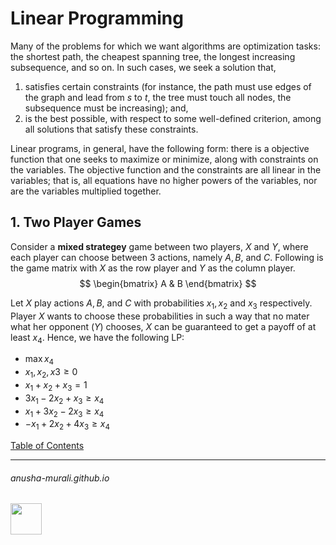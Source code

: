 # Linear Programming


Many of the problems for which we want algorithms are optimization tasks: the shortest path, the cheapest spanning tree, the longest increasing subsequence, and so on. In such cases, we seek a solution that,
  1. satisfies certain constraints (for instance, the path must use edges of the graph and lead from $s$ to $t$, the tree must touch all nodes, the subsequence must be increasing); and,
  2. is the best possible, with respect to some well-defined criterion, among all solutions that satisfy these constraints.


Linear programs, in general, have the following form: there is a objective function that one seeks to maximize or minimize, along with constraints on the variables. The objective function and the constraints are all linear in the variables; that is, all equations have no higher powers of the variables, nor are the variables multiplied together.

## 1. Two Player Games

Consider a **mixed strategey** game between two players, $X$ and $Y$, where each player can choose between 3 actions, namely $A, B,$ and $C$. Following is the game matrix with $X$ as the row player and $Y$ as the column player.
$$
\begin{bmatrix}
A & B
\end{bmatrix}
$$

Let $X$ play actions $A, B,$ and $C$ with probabilities $x_1, x_2$ and $x_3$ respectively. Player $X$ wants to choose these probabilities in such a way that no mater what her opponent ($Y$) chooses, $X$ can be guaranteed to get a payoff of at least $x_4$. Hence, we have the following LP:
- $\max x_4$
- $x_1, x_2, x3 \geq 0$
- $x_1 + x_2 + x_3 = 1$
- $3x_1 - 2x_2 + x_3 \geq x_4$
- $x_1 + 3x_2 - 2x_3 \geq x_4$
- $-x_1 + 2x_2 + 4x_3 \geq x_4$



[Table of Contents](./index.md)

* * *
###### anusha-murali.github.io

<img src="https://github.com/anusha-murali/anusha-murali.github.io/assets/111596338/639243aa-2857-4595-a65a-7852762bb002" width="50" height="50"/>

